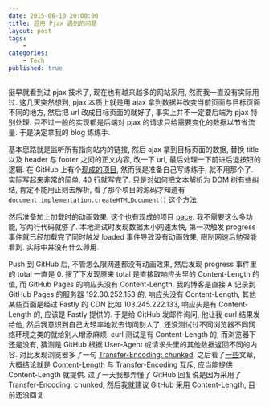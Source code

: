 ```yaml
---
date: 2015-06-10 20:00:00
title: 启用 Pjax 遇到的问题
layout: post
tags:
    - 
categories:
    - Tech
published: true
---
```

挺早就看到过 pjax 技术了, 现在也有越来越多的网站采用, 然而我一直没有实际用过. 这几天突然想到, pjax 本质上就是用 ajax 拿到数据并改变当前页面与目标页面不同的地方, 然后把 url 改成目标页面的就好了, 事实上并不一定要后端为 pjax 特别处理. 只不过一般的实现都是后端对 pjax 的请求只给需要变化的数据以节省流量. 于是决定拿我的 blog 练练手.

<!-- more -->

基本思路就是监听所有指向站内的链接, 然后 ajax 拿到目标页面的数据, 替换 title 以及 header 与 footer 之间的正文内容, 改一下 url, 最后处理一下前进后退按钮的逻辑. 在 GitHub 上有个[现成的项目](https://github.com/MoOx/pjax), 然而我是准备自己写练练手, 就不用那个了. 实际写起来非常的简单, 40 行就写完了. 只是对如何把文本解析为 DOM 树有些纠结, 肯定不能用正则去解析, 看了那个项目的源码才知道有 `document.implementation.createHTMLDocument()` 这个方法.

然后准备加上加载时的动画效果. 这个也有现成的项目 [pace](https://github.com/HubSpot/pace). 我不需要这么多功能, 写两行代码就够了. 本地测试时发现数据太小网速太快, 第一次触发 progress 事件就已经加载完了同时触发 loaded 事件导致没有动画效果, 限制网速后勉强能看到. 实际中并没有什么卵用.

Push 到 GitHub 后, 不管怎么限网速都没有动画效果, 然后发现 progress 事件里的 total 一直是 0. 搜了下发现原来 total 是直接取响应头里的 Content-Length 的值, 而 GitHub Pages 的响应头没有 Content-Length. 我的博客是直接 A 记录到 GitHub Pages 的服务器 192.30.252.153 的, 响应头没有 Content-Length, 其他某些页面是经过 Fastly 的 CDN 比如 103.245.222.133, 响应头是有 Content-Length 的, 应该是 Fastly 提供的. 于是给 GitHub 发邮件询问, 他让我 curl 结果发给他, 然后我意识到自己太轻率地就去询问别人了, 还没测试过不同浏览器不同网络环境之类的就给别人增添麻烦. curl 测试是有 Content-Length 的, 而浏览器下还是没有, 猜测是 GitHub 根据 User-Agent 或请求头里的其他数据返回不同的内容. 对比发现浏览器多了一句 [Transfer-Encoding: chunked](https://zh.wikipedia.org/wiki/%E5%88%86%E5%9D%97%E4%BC%A0%E8%BE%93%E7%BC%96%E7%A0%81). 之后看了[一](https://www.imququ.com/post/transfer-encoding-header-in-http.html)[些](https://stackoverflow.com/questions/2419281/content-length-header-versus-chunked-encoding)文章, 大概结论就是 Content-Length 与 Transfer-Encoding 互斥, 应当能提供 Content-Length 就提供. 过了一天我都弄懂了 GitHub 回复说是因为采用了 Transfer-Encoding: chunked, 然后我就建议 GitHub 采用 Content-Length, 目前还没回复.
